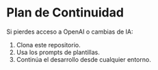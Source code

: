 # Plan de Continuidad

Si pierdes acceso a OpenAI o cambias de IA:

1. Clona este repositorio.
2. Usa los prompts de plantillas.
3. Continúa el desarrollo desde cualquier entorno.